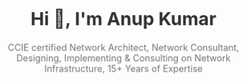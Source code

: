 <h1 align="center" style="font-size: 36px; color: #333;">Hi 👋, I'm Anup Kumar</h1>
<p align="center" style="font-size: 18px; color: #777;">CCIE certified Network Architect, Network Consultant, Designing, Implementing & Consulting on Network Infrastructure, 15+ Years of Expertise</p>
